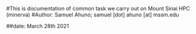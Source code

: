 #This is documentation of common task we carry out on Mount Sinai HPC (minerva)
#Author: Samuel Ahuno; samuel [dot] ahuno [at] mssm.edu

##date: March 28th 2021

